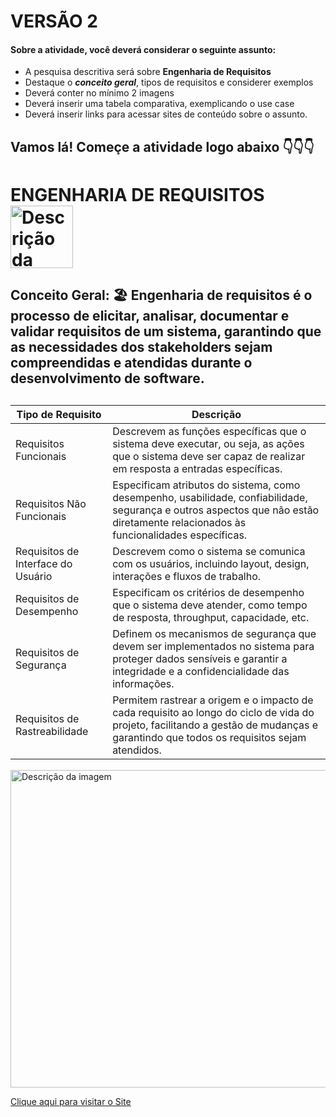 # VERSÃO 2

#### Sobre a atividade, você deverá considerar o seguinte assunto:

- A pesquisa descritiva será sobre **Engenharia de Requisitos**
- Destaque o **_conceito geral_**, tipos de requisitos e considerer exemplos
- Deverá conter no mínimo 2 imagens
- Deverá inserir uma tabela comparativa, exemplicando o use case
- Deverá inserir links para acessar sites de conteúdo sobre o assunto.


## Vamos lá! Começe a atividade logo abaixo 👇👇👇

# ENGENHARIA DE REQUISITOS <img src="https://th.bing.com/th/id/OIP.HjoGRN9j_-orGSc5Qqhq7gHaHa?w=153&h=180&c=7&r=0&o=5&pid=1.7" alt="Descrição da imagem" width="100">

<h2>
  Conceito Geral:  🏖️
  Engenharia de requisitos é o processo de elicitar, analisar, documentar e validar requisitos de um sistema, garantindo que as necessidades dos stakeholders sejam compreendidas e atendidas durante o desenvolvimento de software.
</h2>
  

<h2>
  
| Tipo de Requisito          | Descrição                                                                                                                                                                       |
|----------------------------|---------------------------------------------------------------------------------------------------------------------------------------------------------------------------------|
| Requisitos Funcionais      | Descrevem as funções específicas que o sistema deve executar, ou seja, as ações que o sistema deve ser capaz de realizar em resposta a entradas específicas.                |
| Requisitos Não Funcionais  | Especificam atributos do sistema, como desempenho, usabilidade, confiabilidade, segurança e outros aspectos que não estão diretamente relacionados às funcionalidades específicas. |
| Requisitos de Interface do Usuário | Descrevem como o sistema se comunica com os usuários, incluindo layout, design, interações e fluxos de trabalho.                                                           |
| Requisitos de Desempenho   | Especificam os critérios de desempenho que o sistema deve atender, como tempo de resposta, throughput, capacidade, etc.                                                        |
| Requisitos de Segurança    | Definem os mecanismos de segurança que devem ser implementados no sistema para proteger dados sensíveis e garantir a integridade e a confidencialidade das informações.          |
| Requisitos de Rastreabilidade | Permitem rastrear a origem e o impacto de cada requisito ao longo do ciclo de vida do projeto, facilitando a gestão de mudanças e garantindo que todos os requisitos sejam atendidos. |
  
</h2>

<img src="https://www.nucleodoconhecimento.com.br/wp-content/uploads/2016/12/f13-exemplo-ilustrativo-modelo-mvp-2.png" alt="Descrição da imagem" width="508">

[Clique aqui para visitar o Site](https://brasil.uxdesign.cc/a-rela%C3%A7%C3%A3o-entre-a-experi%C3%AAncia-da-pessoa-usu%C3%A1ria-e-a-engenharia-de-requisitos-77ea749d4a5d)








                        


